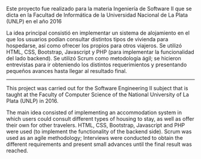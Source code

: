 <p>Este proyecto fue realizado para la materia Ingeniería de Software II que se dicta en la Facultad de Informática de la Universidad Nacional de La Plata (UNLP) en el año 2016</p>

<p>La idea principal consistió en implementar un sistema de alojamiento en el que los usuarios podían consultar distintos tipos de vivienda para hospedarse, así como ofrecer los propios para otros viajeros. Se utilizó HTML, CSS, Bootstrap, Javascript y PHP (para implementar la funcionalidad del lado backend). Se utilizó Scrum como metodología ágil; se hicieron entrevistas para ir obteniendo los distintos requerimientos y presentando pequeños avances hasta llegar al resultado final.</p>

<hr>

<p>This project was carried out for the Software Engineering II subject that is taught at the Faculty of Computer Science of the National University of La Plata (UNLP) in 2016.</p>

<p>The main idea consisted of implementing an accommodation system in which users could consult different types of housing to stay, as well as offer their own for other travelers. HTML, CSS, Bootstrap, Javascript and PHP were used (to implement the functionality of the backend side). Scrum was used as an agile methodology; Interviews were conducted to obtain the different requirements and present small advances until the final result was reached.</p>
